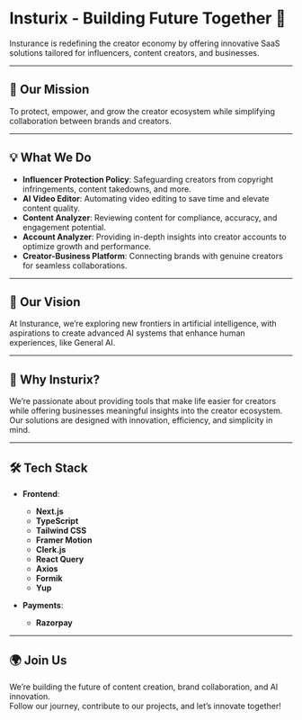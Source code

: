 # Insturix - Building Future Together 🚀  

Insturance is redefining the creator economy by offering innovative SaaS solutions tailored for influencers, content creators, and businesses.  

---

## 🌟 Our Mission  
To protect, empower, and grow the creator ecosystem while simplifying collaboration between brands and creators.  

---

## 💡 What We Do  
- **Influencer Protection Policy**: Safeguarding creators from copyright infringements, content takedowns, and more.  
- **AI Video Editor**: Automating video editing to save time and elevate content quality.  
- **Content Analyzer**: Reviewing content for compliance, accuracy, and engagement potential.  
- **Account Analyzer**: Providing in-depth insights into creator accounts to optimize growth and performance.  
- **Creator-Business Platform**: Connecting brands with genuine creators for seamless collaborations.  

---

## 🌌 Our Vision  
At Insturance, we’re exploring new frontiers in artificial intelligence, with aspirations to create advanced AI systems that enhance human experiences, like General AI.  

---

## 🎯 Why Insturix?  
We’re passionate about providing tools that make life easier for creators while offering businesses meaningful insights into the creator ecosystem. Our solutions are designed with innovation, efficiency, and simplicity in mind.  

---

## 🛠️ Tech Stack  
- **Frontend**:  
  - **Next.js**  
  - **TypeScript**  
  - **Tailwind CSS**  
  - **Framer Motion**  
  - **Clerk.js**  
  - **React Query**  
  - **Axios**  
  - **Formik**  
  - **Yup**  

- **Payments**:  
  - **Razorpay**  

---

## 🌍 Join Us  
We’re building the future of content creation, brand collaboration, and AI innovation.  
Follow our journey, contribute to our projects, and let’s innovate together!  
